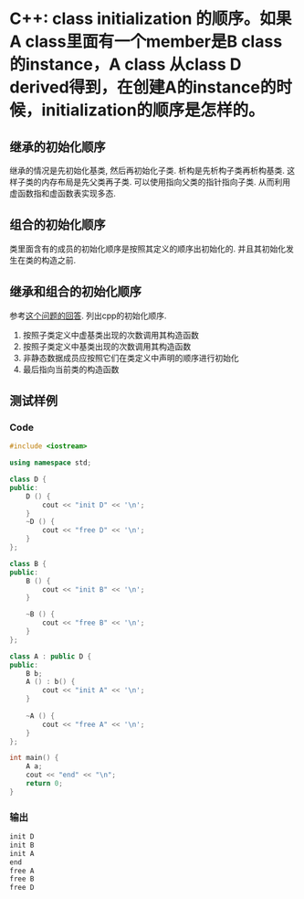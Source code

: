 # C++: class initialization 的顺序。如果A class里面有一个member是B class的instance，A class 从class D derived得到，在创建A的instance的时候，initialization的顺序是怎样的。

## 继承的初始化顺序

继承的情况是先初始化基类, 然后再初始化子类. 析构是先析构子类再析构基类. 这样子类的内存布局是先父类再子类. 可以使用指向父类的指针指向子类. 从而利用虚函数指和虚函数表实现多态.

## 组合的初始化顺序

类里面含有的成员的初始化顺序是按照其定义的顺序出初始化的. 并且其初始化发生在类的构造之前.

## 继承和组合的初始化顺序

参考[这个问题的回答](https://stackoverflow.com/questions/2669888/initialization-order-of-class-data-members). 列出cpp的初始化顺序.

1. 按照子类定义中虚基类出现的次数调用其构造函数
2. 按照子类定义中基类出现的次数调用其构造函数
3. 非静态数据成员应按照它们在类定义中声明的顺序进行初始化
4. 最后指向当前类的构造函数

## 测试样例

### Code

```cpp
#include <iostream>

using namespace std;

class D {
public:
    D () {
        cout << "init D" << '\n';
    }
    ~D () {
        cout << "free D" << '\n';
    }
};

class B {
public:
    B () {
        cout << "init B" << '\n';
    }

    ~B () {
        cout << "free B" << '\n';
    }
};

class A : public D {
public:
    B b;
    A () : b() {
        cout << "init A" << '\n'; 
    }
    
    ~A () {
        cout << "free A" << '\n';
    }
};

int main() {
    A a;
    cout << "end" << "\n";
    return 0;
}
```

### 输出

```cpp
init D
init B
init A
end
free A
free B
free D
```
